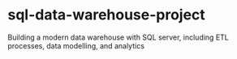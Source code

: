 # sql-data-warehouse-project
Building a modern data warehouse with SQL server, including ETL processes, data modelling, and analytics
